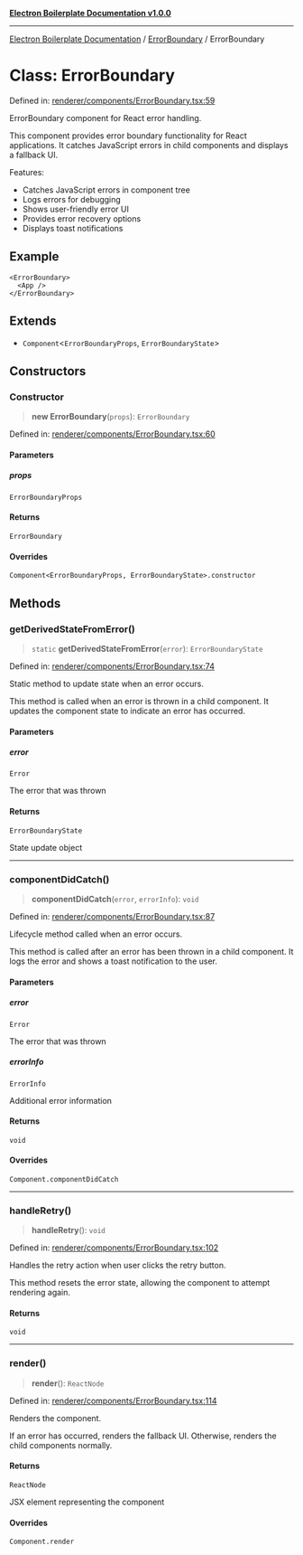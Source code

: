 [**Electron Boilerplate Documentation v1.0.0**](../../README.md)

---

[Electron Boilerplate Documentation](../../modules.md) / [ErrorBoundary](../README.md) / ErrorBoundary

# Class: ErrorBoundary

Defined in: [renderer/components/ErrorBoundary.tsx:59](https://github.com/wijnand-gritter/electron-boilerplate/blob/c2867786d8264971474ef9a0d9cc5a8943053f07/src/renderer/components/ErrorBoundary.tsx#L59)

ErrorBoundary component for React error handling.

This component provides error boundary functionality for React applications.
It catches JavaScript errors in child components and displays a fallback UI.

Features:

- Catches JavaScript errors in component tree
- Logs errors for debugging
- Shows user-friendly error UI
- Provides error recovery options
- Displays toast notifications

## Example

```tsx
<ErrorBoundary>
  <App />
</ErrorBoundary>
```

## Extends

- `Component`\<`ErrorBoundaryProps`, `ErrorBoundaryState`\>

## Constructors

### Constructor

> **new ErrorBoundary**(`props`): `ErrorBoundary`

Defined in: [renderer/components/ErrorBoundary.tsx:60](https://github.com/wijnand-gritter/electron-boilerplate/blob/c2867786d8264971474ef9a0d9cc5a8943053f07/src/renderer/components/ErrorBoundary.tsx#L60)

#### Parameters

##### props

`ErrorBoundaryProps`

#### Returns

`ErrorBoundary`

#### Overrides

`Component<ErrorBoundaryProps, ErrorBoundaryState>.constructor`

## Methods

### getDerivedStateFromError()

> `static` **getDerivedStateFromError**(`error`): `ErrorBoundaryState`

Defined in: [renderer/components/ErrorBoundary.tsx:74](https://github.com/wijnand-gritter/electron-boilerplate/blob/c2867786d8264971474ef9a0d9cc5a8943053f07/src/renderer/components/ErrorBoundary.tsx#L74)

Static method to update state when an error occurs.

This method is called when an error is thrown in a child component.
It updates the component state to indicate an error has occurred.

#### Parameters

##### error

`Error`

The error that was thrown

#### Returns

`ErrorBoundaryState`

State update object

---

### componentDidCatch()

> **componentDidCatch**(`error`, `errorInfo`): `void`

Defined in: [renderer/components/ErrorBoundary.tsx:87](https://github.com/wijnand-gritter/electron-boilerplate/blob/c2867786d8264971474ef9a0d9cc5a8943053f07/src/renderer/components/ErrorBoundary.tsx#L87)

Lifecycle method called when an error occurs.

This method is called after an error has been thrown in a child component.
It logs the error and shows a toast notification to the user.

#### Parameters

##### error

`Error`

The error that was thrown

##### errorInfo

`ErrorInfo`

Additional error information

#### Returns

`void`

#### Overrides

`Component.componentDidCatch`

---

### handleRetry()

> **handleRetry**(): `void`

Defined in: [renderer/components/ErrorBoundary.tsx:102](https://github.com/wijnand-gritter/electron-boilerplate/blob/c2867786d8264971474ef9a0d9cc5a8943053f07/src/renderer/components/ErrorBoundary.tsx#L102)

Handles the retry action when user clicks the retry button.

This method resets the error state, allowing the component
to attempt rendering again.

#### Returns

`void`

---

### render()

> **render**(): `ReactNode`

Defined in: [renderer/components/ErrorBoundary.tsx:114](https://github.com/wijnand-gritter/electron-boilerplate/blob/c2867786d8264971474ef9a0d9cc5a8943053f07/src/renderer/components/ErrorBoundary.tsx#L114)

Renders the component.

If an error has occurred, renders the fallback UI.
Otherwise, renders the child components normally.

#### Returns

`ReactNode`

JSX element representing the component

#### Overrides

`Component.render`
